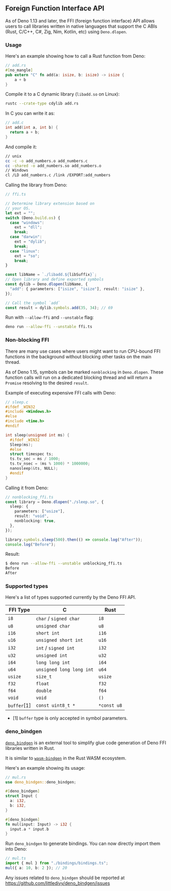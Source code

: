 ## Foreign Function Interface API

As of Deno 1.13 and later, the FFI (foreign function interface) API allows users
to call libraries written in native languages that support the C ABIs (Rust,
C/C++, C#, Zig, Nim, Kotlin, etc) using `Deno.dlopen`.

### Usage

Here's an example showing how to call a Rust function from Deno:

```rust
// add.rs
#[no_mangle]
pub extern "C" fn add(a: isize, b: isize) -> isize {
    a + b
}
```

Compile it to a C dynamic library (`libadd.so` on Linux):

```sh
rustc --crate-type cdylib add.rs
```

In C you can write it as:

```c
// add.c
int add(int a, int b) {
  return a + b;
}
```

And compile it:

```sh
// unix
cc -c -o add_numbers.o add_numbers.c
cc -shared -o add_numbers.so add_numbers.o
// Windows
cl /LD add_numbers.c /link /EXPORT:add_numbers
```

Calling the library from Deno:

```typescript
// ffi.ts

// Determine library extension based on
// your OS.
let ext = "";
switch (Deno.build.os) {
  case "windows":
    ext = "dll";
    break;
  case "darwin":
    ext = "dylib";
    break;
  case "linux":
    ext = "so";
    break;
}

const libName = `./libadd.${libSuffix}`;
// Open library and define exported symbols
const dylib = Deno.dlopen(libName, {
  "add": { parameters: ["isize", "isize"], result: "isize" },
});

// Call the symbol `add`
const result = dylib.symbols.add(35, 34); // 69
```

Run with `--allow-ffi` and `--unstable` flag:

```sh
deno run --allow-ffi --unstable ffi.ts
```

### Non-blocking FFI

There are many use cases where users might want to run CPU-bound FFI functions
in the background without blocking other tasks on the main thread.

As of Deno 1.15, symbols can be marked `nonblocking` in `Deno.dlopen`. These
function calls will run on a dedicated blocking thread and will return a
`Promise` resolving to the desired `result`.

Example of executing expensive FFI calls with Deno:

```c
// sleep.c
#ifdef _WIN32
#include <Windows.h>
#else
#include <time.h>
#endif

int sleep(unsigned int ms) {
  #ifdef _WIN32
  Sleep(ms);
  #else
  struct timespec ts;
  ts.tv_sec = ms / 1000;
  ts.tv_nsec = (ms % 1000) * 1000000;
  nanosleep(&ts, NULL);
  #endif
}
```

Calling it from Deno:

```typescript
// nonblocking_ffi.ts
const library = Deno.dlopen("./sleep.so", {
  sleep: {
    parameters: ["usize"],
    result: "void",
    nonblocking: true,
  },
});

library.symbols.sleep(500).then(() => console.log("After"));
console.log("Before");
```

Result:

```sh
$ deno run --allow-ffi --unstable unblocking_ffi.ts
Before
After
```

### Supported types

Here's a list of types supported currently by the Deno FFI API.

| FFI Type    | C                        | Rust        |
| ----------- | ------------------------ | ----------- |
| `i8`        | `char` / `signed char`   | `i8`        |
| `u8`        | `unsigned char`          | `u8`        |
| `i16`       | `short int`              | `i16`       |
| `u16`       | `unsigned short int`     | `u16`       |
| `i32`       | `int` / `signed int`     | `i32`       |
| `u32`       | `unsigned int`           | `u32`       |
| `i64`       | `long long int`          | `i64`       |
| `u64`       | `unsigned long long int` | `u64`       |
| `usize`     | `size_t`                 | `usize`     |
| `f32`       | `float`                  | `f32`       |
| `f64`       | `double`                 | `f64`       |
| `void`      | `void`                   | `()`        |
| `buffer`[1] | `const uint8_t *`        | `*const u8` |

- [1] `buffer` type is only accepted in symbol parameters.

### deno_bindgen

[`deno_bindgen`](https://github.com/littledivy/deno_bindgen) is an external tool
to simplify glue code generation of Deno FFI libraries written in Rust.

It is similar to [`wasm-bindgen`](https://github.com/rustwasm/wasm-bindgen) in
the Rust WASM ecosystem.

Here's an example showing its usage:

```rust
// mul.rs
use deno_bindgen::deno_bindgen;

#[deno_bindgen]
struct Input {
  a: i32,
  b: i32,
}

#[deno_bindgen]
fn mul(input: Input) -> i32 {
  input.a * input.b
}
```

Run `deno_bindgen` to generate bindings. You can now directly import them into
Deno:

```typescript
// mul.ts
import { mul } from "./bindings/bindings.ts";
mul({ a: 10, b: 2 }); // 20
```

Any issues related to `deno_bindgen` should be reported at
https://github.com/littledivy/deno_bindgen/issues
